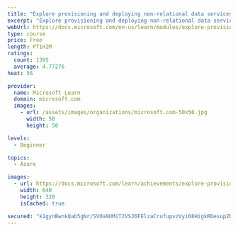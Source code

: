 ```yaml
---
title: "Explore provisioning and deploying non-relational data services in Azure"
excerpt: "Explore provisioning and deploying non-relational data services in Azure"
webUrl: https://docs.microsoft.com/en-us/learn/modules/explore-provision-deploy-non-relational-data-services-azure/
type: course
price: Free
length: PT1H2M
ratings:
  count: 1395
  average: 4.77276
heat: 56

provider:
  name: Microsoft Learn
  domain: microsoft.com
  images:
    - url: /assets/images/organizations/microsoft.com-50x50.jpg
      width: 50
      height: 50

levels:
  - Beginner

topics:
  - Azure

images:
  - url: https://docs.microsoft.com/learn/achievements/explore-provision-deploy-non-relational-data-services-azure-social.png
    width: 640
    height: 320
    isCached: true

secured: "k1gynBwnkQab5gNr/SVOa9UMiT2VSJ6FElzaCrufupvzVyi08HigkRDesup2Ds3r8hS4q3oVm5hR6EUnh4bgFBL+ZtYI22vuBxxJJ2NzMqC44nh8NOPC5mSi0Hc4v/alMI265r2NDUNshoybL4enSmXkRbP/9t1F61Pu97fRnb9ZQ+blkjfHezaMZQTJ1O0qPMZ6XaFAQDIi++Jwe6knaMruTI55jh6VN4VQzF0PYS/U0KnbhG358CSmwNm+jwxo0mTyfQeexiJ4rJMVcARyTM+gg3rTEi+q20JIj4thaOsOE6qrfVmn+JznCwJHiGK047ouFYUZ4fwa4qALEVS4amB83o0r8v1yaHfRFHpf/g3IxBpAbOzvj2AZ3hsjn+9uU7Qg5HHbYHi+7IC9++3GQWWWQh7D/KXXwdM36mmXf/Y=;F/5Zy7OUVycc/E70dNpSGA=="
---
```


